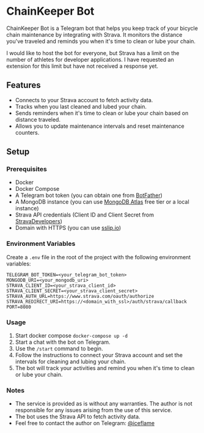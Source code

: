 # ChainKeeper Bot

ChainKeeper Bot is a Telegram bot that helps you keep track of your bicycle chain maintenance by integrating with Strava. It monitors the distance you've traveled and reminds you when it's time to clean or lube your chain.

I would like to host the bot for everyone, but Strava has a limit on the number of athletes for developer applications. I have requested an extension for this limit but have not received a response yet.

## Features

- Connects to your Strava account to fetch activity data.
- Tracks when you last cleaned and lubed your chain.
- Sends reminders when it's time to clean or lube your chain based on distance traveled.
- Allows you to update maintenance intervals and reset maintenance counters.

## Setup

### Prerequisites

- Docker
- Docker Compose
- A Telegram bot token (you can obtain one from [BotFather](https://t.me/BotFather))
- A MongoDB instance (you can use [MongoDB Atlas](https://www.mongodb.com/products/platform/atlas-database) free tier or a local instance)
- Strava API credentials (Client ID and Client Secret from [StravaDevelopers](https://developers.strava.com/))
- Domain with HTTPS (you can use [sslip.io](https://sslip.io/))

### Environment Variables

Create a `.env` file in the root of the project with the following environment variables:
```
TELEGRAM_BOT_TOKEN=<your_telegram_bot_token>
MONGODB_URI=<your_mongodb_uri>
STRAVA_CLIENT_ID=<your_strava_client_id>
STRAVA_CLIENT_SECRET=<your_strava_client_secret>
STRAVA_AUTH_URL=https://www.strava.com/oauth/authorize
STRAVA_REDIRECT_URI=https://<domain_with_ssl>/auth/strava/callback
PORT=8080
```
### Usage

1. Start docker compose `docker-compose up -d`
1. Start a chat with the bot on Telegram.
2. Use the `/start` command to begin.
3. Follow the instructions to connect your Strava account and set the intervals for cleaning and lubing your chain.
4. The bot will track your activities and remind you when it's time to clean or lube your chain.

### Notes

- The service is provided as is without any warranties. The author is not responsible for any issues arising from the use of this service.
- The bot uses the Strava API to fetch activity data.
- Feel free to contact the author on Telegram: [@iceflame](https://t.me/iceflame)
